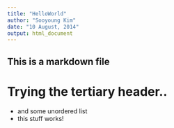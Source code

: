 ```yaml
---
title: "HelloWorld"
author: "Sooyoung Kim"
date: "10 August, 2014"
output: html_document
---
```


## This is a markdown file

# Trying the tertiary header..

* and some unordered list
* this stuff works!
